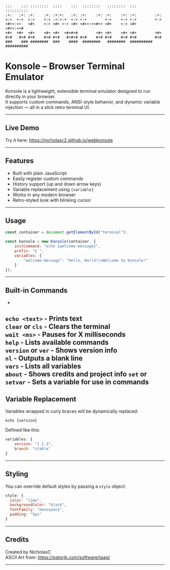 ```
:::    ::: ::::::::  ::::    :::  ::::::::   ::::::::  :::        :::::::::: 
:+:   :+: :+:    :+: :+:+:   :+: :+:    :+: :+:    :+: :+:        :+:        
+:+  +:+  +:+    +:+ :+:+:+  +:+ +:+        +:+    +:+ +:+        +:+        
+#++:++   +#+    +:+ +#+ +:+ +#+ +#++:++#++ +#+    +:+ +#+        +#++:++#   
+#+  +#+  +#+    +#+ +#+  +#+#+#        +#+ +#+    +#+ +#+        +#+        
#+#   #+# #+#    #+# #+#   #+#+# #+#    #+# #+#    #+# #+#        #+#        
###    ### ########  ###    ####  ########   ########  ########## ##########
```

# Konsole – Browser Terminal Emulator

Konsole is a lightweight, extensible terminal emulator designed to run directly in your browser.  
It supports custom commands, ANSI-style behavior, and dynamic variable injection — all in a slick retro terminal UI.

---

## Live Demo

Try it here: https://nicholasc2.github.io/webkonsole

---

## Features

- Built with plain JavaScript
- Easily register custom commands
- History support (up and down arrow keys)
- Variable replacement using `{variable}`
- Works in any modern browser
- Retro-styled look with blinking cursor

---

## Usage

```js
const container = document.getElementById("terminal");

const konsole = new Konsole(container, {
    initCommand: "echo {welcome-message}",
    prefix: "$ ",
    variables: {
        "welcome-message": "Hello, World!\nWelcome to Konsole!"
    }
});
```

---

## Built-in Commands
-
`echo <text>`      - Prints text  
`clear` or `cls`      - Clears the terminal  
`wait <ms>`        - Pauses for X milliseconds  
`help`             - Lists available commands  
`version` or `ver`    - Shows version info  
`nl`               - Outputs a blank line  
`vars`             - Lists all variables  
`about`            - Shows credits and project info
`set` or `setvar`    - Sets a variable for use in commands
---

## Variable Replacement

Variables wrapped in curly braces will be dynamically replaced:

`echo {version}`

Defined like this:

```js
variables: {
    version: "1.1.3",
    branch: "stable"
}
```

---

## Styling

You can override default styles by passing a `style` object:

```js
style: {
  color: "lime",
  backgroundColor: "black",
  fontFamily: "monospace",
  padding: "5px"
}
```

---

## Credits

Created by NicholasC  
ASCII Art from: https://patorjk.com/software/taag/

---

